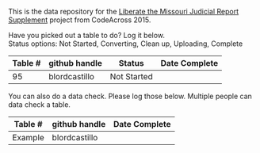 This is the data repository for the [Liberate the Missouri Judicial Report Supplement](https://github.com/OpenDataSTL/codeacross2015/wiki/Liberate-the-Missouri-Judicial-Report-Supplement) project from CodeAcross 2015.  
  
Have you picked out a table to do? Log it below.  
Status options: Not Started, Converting, Clean up, Uploading, Complete  
  
| Table # | github handle | Status      | Date Complete |
|---------|---------------|-------------|---------------|
| 95      | blordcastillo | Not Started |               |
  
You can also do a data check. Please log those below. Multiple people can data check a table.  
  
| Table # | github handle | Date Complete |  
|---------|---------------|---------------|  
| Example | blordcastillo |               |  
  
  
